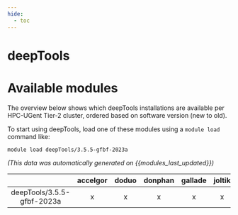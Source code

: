 ```yaml
---
hide:
  - toc
---
```


deepTools
=========

# Available modules


The overview below shows which deepTools installations are available per HPC-UGent Tier-2 cluster, ordered based on software version (new to old).

To start using deepTools, load one of these modules using a `module load` command like:

```shell
module load deepTools/3.5.5-gfbf-2023a
```

*(This data was automatically generated on {{modules_last_updated}})*

| |accelgor|doduo|donphan|gallade|joltik|litleo|shinx|
| :---: | :---: | :---: | :---: | :---: | :---: | :---: | :---: |
|deepTools/3.5.5-gfbf-2023a|x|x|x|x|x|x|x|
